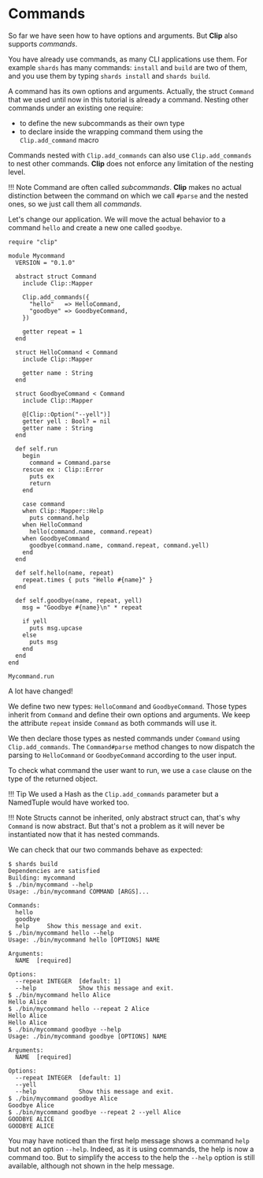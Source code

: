 # Commands

So far we have seen how to have options and arguments.
But **Clip** also supports _commands_.

You have already use commands, as many CLI applications use them.
For example `shards` has many commands: `install` and `build` are two of them, and you use them by typing `shards install` and `shards build`.

A command has its own options and arguments.
Actually, the struct `Command` that we used until now in this tutorial is already a command.
Nesting other commands under an existing one require:

* to define the new subcommands as their own type
* to declare inside the wrapping command them using the `Clip.add_command` macro

Commands nested with `Clip.add_commands` can also use `Clip.add_commands` to nest other commands.
**Clip** does not enforce any limitation of the nesting level.

!!! Note
    Command are often called _subcommands_.
    **Clip** makes no actual distinction between the command on which we call `#parse` and the nested ones, so we just call them all _commands_.

Let's change our application.
We will move the actual behavior to a command `hello` and create a new one called `goodbye`.

```Crystal hl_lines="6 9-12 14 17-21 23-29 39 40 42 44"
require "clip"

module Mycommand
  VERSION = "0.1.0"

  abstract struct Command
    include Clip::Mapper

    Clip.add_commands({
      "hello"   => HelloCommand,
      "goodbye" => GoodbyeCommand,
    })

    getter repeat = 1
  end

  struct HelloCommand < Command
    include Clip::Mapper

    getter name : String
  end

  struct GoodbyeCommand < Command
    include Clip::Mapper

    @[Clip::Option("--yell")]
    getter yell : Bool? = nil
    getter name : String
  end

  def self.run
    begin
      command = Command.parse
    rescue ex : Clip::Error
      puts ex
      return
    end

    case command
    when Clip::Mapper::Help
      puts command.help
    when HelloCommand
      hello(command.name, command.repeat)
    when GoodbyeCommand
      goodbye(command.name, command.repeat, command.yell)
    end
  end

  def self.hello(name, repeat)
    repeat.times { puts "Hello #{name}" }
  end

  def self.goodbye(name, repeat, yell)
    msg = "Goodbye #{name}\n" * repeat

    if yell
      puts msg.upcase
    else
      puts msg
    end
  end
end

Mycommand.run
```

A lot have changed!

We define two new types: `HelloCommand` and `GoodbyeCommand`.
Those types inherit from `Command` and define their own options and arguments.
We keep the attribute `repeat` inside `Command` as both commands will use it.


We then declare those types as nested commands under `Command` using `Clip.add_commands`.
The `Command#parse` method changes to now dispatch the parsing to `HelloCommand` or `GoodbyeCommand` according to the user input.

To check what command the user want to run, we use a `case` clause on the type of the returned object.

!!! Tip
    We used a Hash as the `Clip.add_commands` parameter but a NamedTuple would have worked too.

!!! Note
    Structs cannot be inherited, only abstract struct can, that's why `Command` is now abstract.
    But that's not a problem as it will never be instantiated now that it has nested commands.

We can check that our two commands behave as expected:

```console
$ shards build
Dependencies are satisfied
Building: mycommand
$ ./bin/mycommand --help
Usage: ./bin/mycommand COMMAND [ARGS]...

Commands:
  hello
  goodbye
  help     Show this message and exit.
$ ./bin/mycommand hello --help
Usage: ./bin/mycommand hello [OPTIONS] NAME

Arguments:
  NAME  [required]

Options:
  --repeat INTEGER  [default: 1]
  --help            Show this message and exit.
$ ./bin/mycommand hello Alice
Hello Alice
$ ./bin/mycommand hello --repeat 2 Alice
Hello Alice
Hello Alice
$ ./bin/mycommand goodbye --help
Usage: ./bin/mycommand goodbye [OPTIONS] NAME

Arguments:
  NAME  [required]

Options:
  --repeat INTEGER  [default: 1]
  --yell
  --help            Show this message and exit.
$ ./bin/mycommand goodbye Alice
Goodbye Alice
$ ./bin/mycommand goodbye --repeat 2 --yell Alice
GOODBYE ALICE
GOODBYE ALICE
```

You may have noticed than the first help message shows a command `help` but not an option `--help`.
Indeed, as it is using commands, the help is now a command too.
But to simplify the access to the help the `--help` option is still available, although not shown in the help message.
